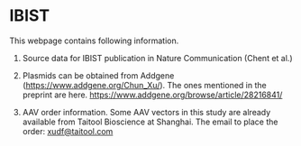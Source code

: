# IBIST
This webpage contains following information.
1) Source data for IBIST publication in Nature Communication (Chent et al.)


2) Plasmids can be obtained from Addgene (https://www.addgene.org/Chun_Xu/).
The ones mentioned in the preprint are here. https://www.addgene.org/browse/article/28216841/

3) AAV order information.
Some AAV vectors in this study are already available from Taitool Bioscience at Shanghai.
The email to place the order: xudf@taitool.com
